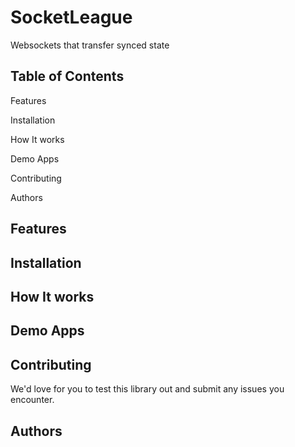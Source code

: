 # SocketLeague
Websockets that transfer synced state

## Table of Contents

Features

Installation

How It works

Demo Apps

Contributing

Authors

## Features

## Installation

## How It works

## Demo Apps

## Contributing

We'd love for you to test this library out and submit any issues you encounter.

## Authors

